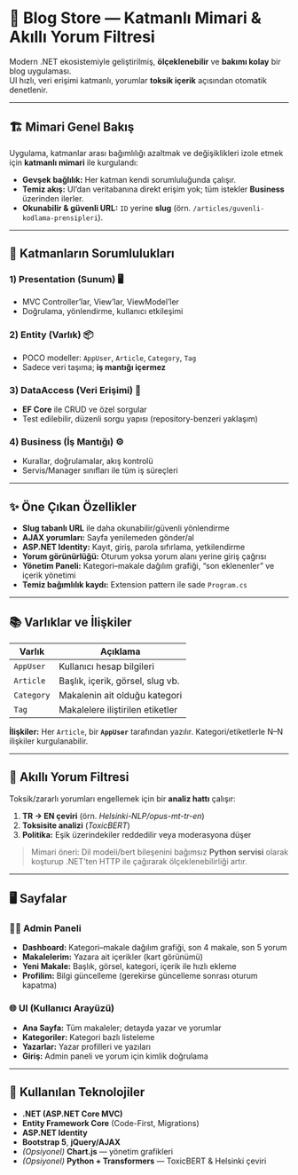 # 🧩 Blog Store — Katmanlı Mimari & Akıllı Yorum Filtresi

Modern .NET ekosistemiyle geliştirilmiş, **ölçeklenebilir** ve **bakımı kolay** bir blog uygulaması.  
UI hızlı, veri erişimi katmanlı, yorumlar **toksik içerik** açısından otomatik denetlenir.

---

## 🏗️ Mimari Genel Bakış

Uygulama, katmanlar arası bağımlılığı azaltmak ve değişiklikleri izole etmek için **katmanlı mimari** ile kurgulandı:


- **Gevşek bağlılık:** Her katman kendi sorumluluğunda çalışır.  
- **Temiz akış:** UI’dan veritabanına direkt erişim yok; tüm istekler **Business** üzerinden ilerler.  
- **Okunabilir & güvenli URL:** `ID` yerine **slug** (örn. `/articles/guvenli-kodlama-prensipleri`).  

---

## 🧱 Katmanların Sorumlulukları

### 1) Presentation (Sunum) 🖥️
- MVC Controller’lar, View’lar, ViewModel’ler  
- Doğrulama, yönlendirme, kullanıcı etkileşimi

### 2) Entity (Varlık) 📦
- POCO modeller: `AppUser`, `Article`, `Category`, `Tag`  
- Sadece veri taşıma; **iş mantığı içermez**

### 3) DataAccess (Veri Erişimi) 💾
- **EF Core** ile CRUD ve özel sorgular  
- Test edilebilir, düzenli sorgu yapısı (repository-benzeri yaklaşım)

### 4) Business (İş Mantığı) ⚙️
- Kurallar, doğrulamalar, akış kontrolü  
- Servis/Manager sınıfları ile tüm iş süreçleri

---

## ✨ Öne Çıkan Özellikler

- **Slug tabanlı URL** ile daha okunabilir/güvenli yönlendirme  
- **AJAX yorumları:** Sayfa yenilemeden gönder/al  
- **ASP.NET Identity:** Kayıt, giriş, parola sıfırlama, yetkilendirme  
- **Yorum görünürlüğü:** Oturum yoksa yorum alanı yerine giriş çağrısı  
- **Yönetim Paneli:** Kategori–makale dağılım grafiği, “son eklenenler” ve içerik yönetimi  
- **Temiz bağımlılık kaydı:** Extension pattern ile sade `Program.cs`  

---

## 📚 Varlıklar ve İlişkiler

| Varlık     | Açıklama                                 |
|------------|-------------------------------------------|
| `AppUser`  | Kullanıcı hesap bilgileri                 |
| `Article`  | Başlık, içerik, görsel, slug vb.          |
| `Category` | Makalenin ait olduğu kategori             |
| `Tag`      | Makalelere iliştirilen etiketler          |

**İlişkiler:** Her `Article`, bir **`AppUser`** tarafından yazılır. Kategori/etiketlerle N–N ilişkiler kurgulanabilir.

---

## 🤖 Akıllı Yorum Filtresi

Toksik/zararlı yorumları engellemek için bir **analiz hattı** çalışır:

1. **TR → EN çeviri** (örn. *Helsinki-NLP/opus-mt-tr-en*)  
2. **Toksisite analizi** (*ToxicBERT*)  
3. **Politika:** Eşik üzerindekiler reddedilir veya moderasyona düşer

> Mimari öneri: Dil modeli/bert bileşenini bağımsız **Python servisi** olarak koşturup .NET’ten HTTP ile çağırarak ölçeklenebilirliği artır.

---

## 🖥️ Sayfalar

### 👩‍💼 Admin Paneli
- **Dashboard:** Kategori–makale dağılım grafiği, son 4 makale, son 5 yorum  
- **Makalelerim:** Yazara ait içerikler (kart görünümü)  
- **Yeni Makale:** Başlık, görsel, kategori, içerik ile hızlı ekleme  
- **Profilim:** Bilgi güncelleme (gerekirse güncelleme sonrası oturum kapatma)

### 🌐 UI (Kullanıcı Arayüzü)
- **Ana Sayfa:** Tüm makaleler; detayda yazar ve yorumlar  
- **Kategoriler:** Kategori bazlı listeleme  
- **Yazarlar:** Yazar profilleri ve yazıları  
- **Giriş:** Admin paneli ve yorum için kimlik doğrulama

---

## 🧰 Kullanılan Teknolojiler

- **.NET (ASP.NET Core MVC)**  
- **Entity Framework Core** (Code-First, Migrations)  
- **ASP.NET Identity**  
- **Bootstrap 5**, **jQuery/AJAX**  
- *(Opsiyonel)* **Chart.js** — yönetim grafikleri  
- *(Opsiyonel)* **Python + Transformers** — ToxicBERT & Helsinki çeviri


